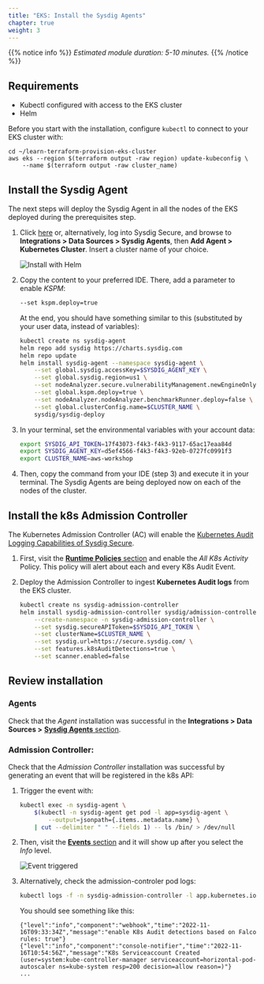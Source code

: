 ```yaml
---
title: "EKS: Install the Sysdig Agents"
chapter: true
weight: 3
---
```


{{% notice info %}}
*Estimated module duration: 5-10 minutes.*
{{% /notice %}}


## Requirements

- Kubectl configured with access to the EKS cluster
- Helm


Before you start with the installation,
configure `kubectl` to connect to your EKS cluster with:

```
cd ~/learn-terraform-provision-eks-cluster
aws eks --region $(terraform output -raw region) update-kubeconfig \
    --name $(terraform output -raw cluster_name)
```


## Install the Sysdig Agent

The next steps will deploy the Sysdig Agent in all the nodes of
the EKS deployed during the prerequisites step.

1. Click [here](https://secure.sysdig.com/#/data-sources/agents?setupModalEnv=Kubernetes)
   or, alternatively, log into Sysdig Secure, and browse to
   **Integrations > Data Sources > Sysdig Agents**,
   then **Add Agent > Kubernetes Cluster**.
   Insert a cluster name of your choice.

    ![Install with Helm](/images/1-installation/agentInstall.png)

2. Copy the content to your preferred IDE. 
   There, add a parameter to enable _KSPM_:

    ```bash
    --set kspm.deploy=true
    ```

    At the end, you should have something similar to this
    (substituted by your user data, instead of variables):

    ```bash
    kubectl create ns sysdig-agent
    helm repo add sysdig https://charts.sysdig.com
    helm repo update
    helm install sysdig-agent --namespace sysdig-agent \
        --set global.sysdig.accessKey=$SYSDIG_AGENT_KEY \
        --set global.sysdig.region=us1 \
        --set nodeAnalyzer.secure.vulnerabilityManagement.newEngineOnly=true \
        --set global.kspm.deploy=true \
        --set nodeAnalyzer.nodeAnalyzer.benchmarkRunner.deploy=false \
        --set global.clusterConfig.name=$CLUSTER_NAME \
        sysdig/sysdig-deploy
    ```

3. In your terminal, set the environmental variables with your account data:

    ```bash
    export SYSDIG_API_TOKEN=17f43073-f4k3-f4k3-9117-65ac17eaa84d
    export SYSDIG_AGENT_KEY=d5ef4566-f4k3-f4k3-92eb-0727fc0991f3
    export CLUSTER_NAME=aws-workshop
    ```

4. Then, copy the command from your IDE (step 3) and execute it in your terminal.
   The Sysdig Agents are being deployed now on each of the nodes of the cluster.


## Install the k8s Admission Controller

The Kubernetes Admission Controller (AC) will enable the 
[Kubernetes Audit Logging Capabilities of Sysdig Secure](https://docs.sysdig.com/en/docs/sysdig-secure/secure-events/kubernetes-audit-logging/#kubernetes-audit-logging).

1. First, visit the [**Runtime Policies** section](https://secure.sysdig.com/#/policies)
   and enable the *All K8s Activity* Policy. This policy will alert about each and every
   K8s Audit Event.

2. Deploy the Admission Controller to ingest **Kubernetes Audit logs** from the EKS cluster.

    ```bash
    kubectl create ns sysdig-admission-controller
    helm install sysdig-admission-controller sysdig/admission-controller \
        --create-namespace -n sysdig-admission-controller \
        --set sysdig.secureAPIToken=$SYSDIG_API_TOKEN \
        --set clusterName=$CLUSTER_NAME \
        --set sysdig.url=https://secure.sysdig.com/ \
        --set features.k8sAuditDetections=true \
        --set scanner.enabled=false
    ```


## Review installation

### Agents

Check that the _Agent_ installation was successful in the 
**Integrations > Data Sources >** [**Sysdig Agents** section](https://secure.sysdig.com/#/data-sources/agents).

### Admission Controller:

Check that the _Admission Controller_ installation was successful by
generating an event that will be registered in the k8s API:

1. Trigger the event with:
    ```bash
    kubectl exec -n sysdig-agent \
        $(kubectl -n sysdig-agent get pod -l app=sysdig-agent \
            --output=jsonpath={.items..metadata.name} \
        | cut --delimiter " " --fields 1) -- ls /bin/ > /dev/null
    ```

2. Then, visit the
   [**Events** section](https://secure.sysdig.com/#/events?groupBy=policy&last=86400&severities=high%2Cmedium%2Clow%2Cnone)
    and it will show up after you select the *Info* level.

    ![Event triggered](/images/1-installation/event.png)


3. Alternatively, check the admission-controler pod logs:

    ```bash
    kubectl logs -f -n sysdig-admission-controller -l app.kubernetes.io/component=webhook
    ```

    You should see something like this:

    ```logs
    {"level":"info","component":"webhook","time":"2022-11-16T09:33:34Z","message":"enable K8s Audit detections based on Falco rules: true"}
    {"level":"info","component":"console-notifier","time":"2022-11-16T10:54:56Z","message":"K8s Serviceaccount Created (user=system:kube-controller-manager serviceaccount=horizontal-pod-autoscaler ns=kube-system resp=200 decision=allow reason=)"}
    ...
    ```